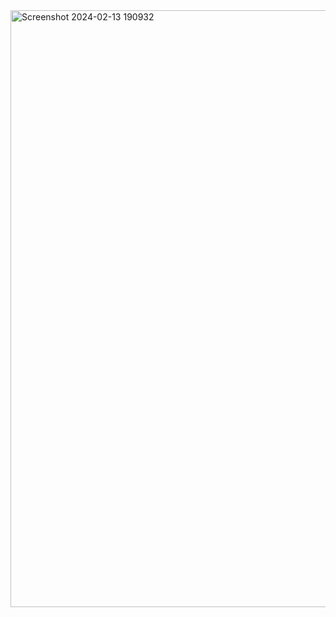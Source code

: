 <img width="955" alt="Screenshot 2024-02-13 190932" src="https://github.com/panu-10/Spotify-Clone/assets/146022425/c64a90d5-fd5e-480e-84b3-1c5d1f5fe514">
